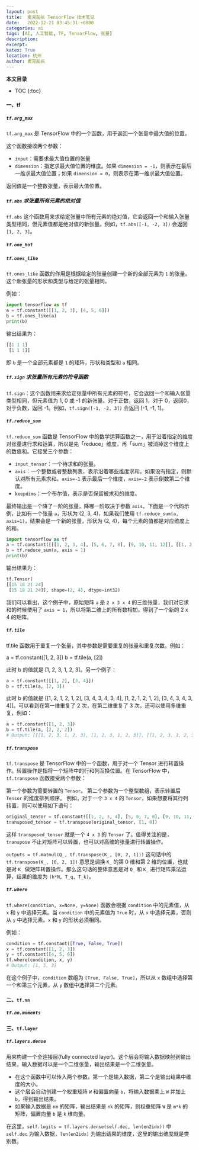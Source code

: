 ```yaml
---
layout: post
title:  麦克船长 TensorFlow 技术笔记
date:   2022-12-21 03:45:31 +0800
categories: ai
tags: [AI, 人工智能, TF, TensorFlow, 张量]
description: 
excerpt: 
katex: True
location: 杭州
author: 麦克船长
---
```


**本文目录**
* TOC
{:toc}

#### 一、tf

##### `tf.arg_max`

`tf.arg_max` 是 TensorFlow 中的一个函数，用于返回一个张量中最大值的位置。

这个函数接收两个参数：

* `input`：需要求最大值位置的张量
* `dimension`：指定求最大值位置的维度。如果 `dimension = -1`，则表示在最后一维求最大值位置；如果 `dimension = 0`，则表示在第一维求最大值位置。

返回值是一个整数张量，表示最大值位置。

##### `tf.abs` 求张量所有元素的绝对值

`tf.abs` 这个函数用来求给定张量中所有元素的绝对值，它会返回一个和输入张量类型相同，但元素值都是绝对值的新张量。例如，`tf.abs([-1, -2, 3])` 会返回 `[1, 2, 3]`。

##### `tf.one_hot`



##### `tf.ones_like`

`tf.ones_like` 函数的作用是根据给定的张量创建一个新的全部元素为 `1` 的张量。这个新张量的形状和类型与给定的张量相同。

例如：

```python
import tensorflow as tf
a = tf.constant([[1, 2, 3], [4, 5, 6]])
b = tf.ones_like(a)
print(b)
```

输出结果为：

```python
[[1 1 1]
 [1 1 1]]
```

即 `b` 是一个全部元素都是 `1` 的矩阵，形状和类型和 `a` 相同。

##### `tf.sign` 求张量所有元素的符号函数

`tf.sign`：这个函数用来求给定张量中所有元素的符号，它会返回一个和输入张量类型相同，但元素值为 1, 0 或 -1 的新张量。对于正数，返回 1，对于 0，返回0，对于负数，返回 -1。例如，`tf.sign([-1, -2, 3])` 会返回 [-1, -1, 1]。

##### `tf.reduce_sum`

`tf.reduce_sum` 函数是 TensorFlow 中的数学运算函数之一，用于沿着指定的维度对张量进行求和运算，所以是先「reduce」维度，再「sum」被消掉这个维度上的数值和。它接受三个参数：

* `input_tensor`：一个待求和的张量。
* `axis`：一个整数或者整数列表，表示沿着哪些维度求和。如果没有指定，则默认对所有元素求和。`axis=-1` 表示最后一个维度，`axis=-2` 表示倒数第二个维度。
* `keepdims`：一个布尔值，表示是否保留被求和的维度。

最终输出是一个降了一阶的张量，降哪一阶取决于参数 `axis`。下面是一个代码示例，比如有一个张量 `a`，形状为 (2, 3, 4)，如果我们使用 `tf.reduce_sum(a, axis=1)`，结果会是一个新的张量，形状为 (2, 4)，每个元素的值都是对应维度上的和。

```python
import tensorflow as tf
a = tf.constant([[[1, 2, 3, 4], [5, 6, 7, 8], [9, 10, 11, 12]], [[1, 2, 3, 4], [5, 6, 7, 8], [9, 10, 11, 12]]])
b = tf.reduce_sum(a, axis = 1)
print(b)
```

输出结果为：

```python
tf.Tensor(
[[15 18 21 24]
 [15 18 21 24]], shape=(2, 4), dtype=int32)
```

我们可以看出，这个例子中，原始矩阵 `a` 是 `2 x 3 x 4` 的三维张量，我们对它求和的时候使用了 `axis = 1`，所以将第二维上的所有数相加，得到了一个新的 2 x 4 的矩阵。

##### `tf.tile`

tf.tile 函数用于重复一个张量，其中参数是需要重复的张量和重复次数。例如：

a = tf.constant([1, 2, 3])
b = tf.tile(a, [2])

此时 b 的值就是 [1, 2, 3, 1, 2, 3]。另一个例子：

```python
a = tf.constant([[1, 2], [3, 4]])
b = tf.tile(a, [2, 3])
```

此时 b 的值就是 [[1, 2, 1, 2, 1, 2], [3, 4, 3, 4, 3, 4], [1, 2, 1, 2, 1, 2], [3, 4, 3, 4, 3, 4]]。可以看到在第一维重复了 2 次，在第二维重复了 3 次。还可以使用多维重复，例如：

```python
a = tf.constant([1, 2, 3])
b = tf.tile(a, [2, 2, 2])
# Output: [[[1, 2, 3, 1, 2, 3], [1, 2, 3, 1, 2, 3]], [[1, 2, 3, 1, 2, 3], [1, 2, 3, 1, 2, 3]]]
```

##### `tf.transpose`

`tf.transpose` 是 TensorFlow 中的一个函数，用于对一个 Tensor 进行转置操作。转置操作是指将一个矩阵中的行和列互换位置。在 TensorFlow 中，`tf.transpose` 函数接受两个参数：

第一个参数为需要转置的 `Tensor`。
第二个参数为一个整型数组，表示转置后 `Tensor` 的维度排列顺序。
例如，对于一个 `3 x 4` 的 `Tensor`，如果想要将其行列转置，则可以使用如下语句：

```python
original_tensor = tf.constant([[1, 2, 3, 4], [5, 6, 7, 8], [9, 10, 11, 12]])
transposed_tensor = tf.transpose(original_tensor, [1, 0])
```

这样 `transposed_tensor` 就是一个 `4 x 3` 的 `Tensor` 了。值得关注的是，`transpose` 不止对矩阵可以转置，也可以对高维的张量进行转置操作。

`outputs = tf.matmul(Q_, tf.transpose(K_, [0, 2, 1]))` 这句话中的 `tf.transpose(K_, [0, 2, 1])` 意思是调换 `K_` 的第 0 维和第 2 维的位置，也就是对 `K_` 做矩阵转置操作。那么这句话的整体意思是对 `Q_` 和 `K_` 进行矩阵乘法运算，结果的维度为 `(h*N, T_q, T_k)`。

##### `tf.where`

`tf.where(condition, x=None, y=None)` 函数会根据 `condition` 中的元素值，从 `x` 和 `y` 中选择元素。当 `condition` 中的元素值为 `True` 时，从 `x` 中选择元素，否则从 `y` 中选择元素。`x` 和 `y` 的形状必须相同。

例如：

```python
condition = tf.constant([True, False, True])
x = tf.constant([1, 2, 3])
y = tf.constant([4, 5, 6])
tf.where(condition, x, y)
# Output: [1, 5, 3]
```

在这个例子中，`condition` 数组为 `[True, False, True]`，所以从 `x` 数组中选择第一个和第三个元素，从 `y` 数组中选择第二个元素。

#### 二、`tf.nn`

##### `tf.nn.moments`





#### 三、`tf.layer`

##### `tf.layers.dense`

用来构建一个全连接层(fully connected layer)。这个层会将输入数据映射到输出结果，输入数据可以是一个二维张量，输出结果是一个二维张量。

* 在这个函数中可以传入两个参数，第一个是输入数据，第二个是输出结果中维度的大小。
* 这个层会自动创建一个权重矩阵 `W` 和偏置向量 `b`，将输入数据乘上 `W` 并加上 `b`，得到输出结果。
* 如果输入数据是 `nm` 的矩阵，输出结果是 `nk` 的矩阵，则权重矩阵 `W` 是 `m*k` 的矩阵，偏置向量 `b` 是 `k` 维向量。

在这里，`self.logits = tf.layers.dense(self.dec, len(en2idx))` 中 `self.dec` 为输入数据，`len(en2idx)` 为输出结果的维度，这里的输出维度就是类别数。